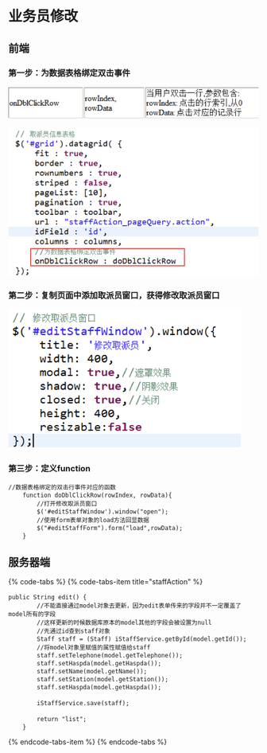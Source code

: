 # 业务员修改

## 前端

### 第一步：为数据表格绑定双击事件

![](../../../.gitbook/assets/image%20%28187%29.png)

![](../../../.gitbook/assets/image%20%2836%29.png)

### 第二步：复制页面中添加取派员窗口，获得修改取派员窗口

![](../../../.gitbook/assets/image%20%28124%29.png)

### 第三步：定义function

```text
//数据表格绑定的双击行事件对应的函数
	function doDblClickRow(rowIndex, rowData){
		//打开修改取派员窗口
		$('#editStaffWindow').window("open");
		//使用form表单对象的load方法回显数据
		$("#editStaffForm").form("load",rowData);
	}

```

## 服务器端

{% code-tabs %}
{% code-tabs-item title="staffAction" %}
```text
public String edit() {
        //不能直接通过model对象去更新，因为edit表单传来的字段并不一定覆盖了model所有的字段
        //这样更新的时候数据库原本的model其他的字段会被设置为null
        //先通过id查到staff对象
        Staff staff = (Staff) iStaffService.getById(model.getId());
        //将model对象里赋值的属性赋值给staff
        staff.setTelephone(model.getTelephone());
        staff.setHaspda(model.getHaspda());
        staff.setName(model.getName());
        staff.setStation(model.getStation());
        staff.setHaspda(model.getHaspda());

        iStaffService.save(staff);

        return "list";
    }

```
{% endcode-tabs-item %}
{% endcode-tabs %}



